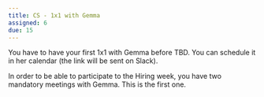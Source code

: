 ```yaml
---
title: CS - 1x1 with Gemma
assigned: 6
due: 15
---
```



You have to have your first 1x1 with Gemma before TBD. You can schedule it in her calendar (the link will be sent on Slack).

In order to be able to participate to the Hiring week, you have two mandatory meetings with Gemma. This is the first one.

